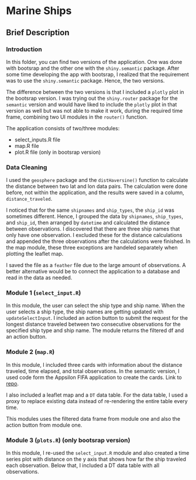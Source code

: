 # Marine Ships

## Brief Description 

### Introduction

In this folder, you can find two versions of the application. One was done with bootsrap and the other one with the `shiny.semantic` package. After some time developing the app with bootsrap, I realized that the requirement was to use the `shiny.semantic` package. Hence, the two versions.

The difference between the two versions is that I included a `plotly` plot in the bootsrap version. I was trying out the `shiny.router` package for the `semantic` version and would have liked to include the `plotly` plot in that version as well but was not able to make it work, during the required time frame, combining two UI modules in the `router()` function.

The application consists of two/three modules:

- select_inputs.R file
- map.R file 
- plot.R file (only in bootsrap version)

### Data Cleaning

I used the `geosphere` package and the `distHaversine()` function to calculate the distance between two lat and lon data pairs. The calculation were done before, not within the application, and the results were saved in a column, `distance_traveled`. 

I noticed that for the same `shipnames` and `ship_types`, the `ship_id` was sometimes different. Hence, I grouped the data by `shipnames`, `ship_types`, and `ship_id`, then arranged by `datetime` and calculated the distance between observations. I discovered that there are three ship names that only have one observation. I excluded these for the distance calculations and appended the three observations after the calculations were finished. In the map module, these three exceptions are handeled separately when plotting the leaflet map.

I saved the file as a `feather` file due to the large amount of observations. A better alternative would be to connect the application to a database and read in the data as needed. 

### Module 1 (`select_input.R`)

In this module, the user can select the ship type and ship name. When the user selects a ship type, the ship names are getting updated with `updateSelectInput`. I included an action button to submit the request for the longest distance traveled between two consecutive observations for the specified ship type and ship name. The module returns the filtered df and an action button.

### Module 2 (`map.R`)

In this module, I included three cards with information about the distance traveled, time elapsed, and total observations. In the semantic version, I used code form the Appsilon FIFA application to create the cards. Link to [repo](https://github.com/Appsilon/shiny.semantic-hackathon-2020). 

I also included a leaflet map and a `DT` data table. For the data table, I used a proxy to replace existing data instead of re-rendering the entire table every time. 

This modules uses the filtered data frame from module one and also the action button from module one. 

### Module 3 (`plots.R`) (only bootsrap version)

In this module, I re-used the `select_input.R` module and also created a time series plot with distance on the y axis that shows how far the ship traveled each observation. Below that, I included a DT data table with all observations. 






